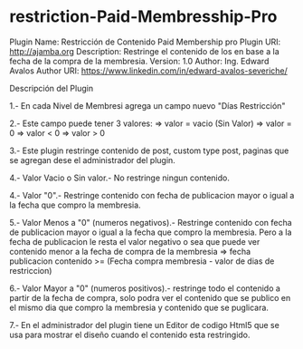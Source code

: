 # restriction-Paid-Membresship-Pro
Plugin Name: Restricción de Contenido Paid Membership pro
Plugin URI: http://ajamba.org 
Description: Restringe el contenido de los en base a la fecha de la compra de la membresia.
Version: 1.0
Author: Ing. Edward Avalos
Author URI: https://www.linkedin.com/in/edward-avalos-severiche/


Descripción del Plugin

1.- En cada Nivel de Membresi agrega un campo nuevo "Días Restricción"

2.- Este campo puede tener 3 valores: 
=> valor = vacio (Sin Valor)
=> valor = 0
=> valor < 0
=> valor > 0

3.- Este plugin restringe contenido de post, custom type post, paginas que se agregan dese el administrador del plugin.

4.- Valor Vacio o Sin valor.- No restringe ningun contenido.

4.- Valor "0".- Restringe contenido con fecha de publicacion mayor o igual a la fecha que compro la membresia.

5.- Valor Menos a "0" (numeros negativos).- Restringe contenido con fecha de publicacion mayor o igual a la fecha que compro la membresia. Pero a la fecha de publicacion le resta el valor negativo o sea que puede ver contenido menor a la fecha de compra de la membresia 
=> fecha publicacion contenido >= (Fecha compra membresia - valor de dias de restriccion)

6.- Valor Mayor a "0" (numeros positivos).- restringe todo el contenido a partir de la fecha de compra, solo podra ver el contenido que se publico en el mismo dia que compro la membresia y contenido que se puglicara.

7.- En el administrador del plugin tiene un Editor de codigo Html5 que se usa para mostrar el diseño cuando el contenido esta restringido.
